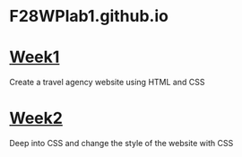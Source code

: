 <html>
<head>
 <title> F28WP </title>
</head>
<header></header>
 
<body>

<div class container>

<div class first>
<h1>F28WPlab1.github.io</h1>
</div>

<div class second>
<h1><a href="https://github.com/ay2027/F28WPlab1.github.io/blob/7b7ff84d8e6d569564a7b92640f9552bac5620b7/week1/index.html">Week1</a></h1>
<p>Create a travel agency website using HTML and CSS</p>
</div>

<div class third>
<h1><a href="[week2/index.html](https://github.com/ay2027/F28WPlab1.github.io/blob/ed4605f256818b4d951dcfd703a5f3f7ca6d7dd1/week2/index.html)https://github.com/ay2027/F28WPlab1.github.io/blob/ed4605f256818b4d951dcfd703a5f3f7ca6d7dd1/week2/index.html">Week2</a></h1>
<p>Deep into CSS and change the style of the website with CSS</p>
